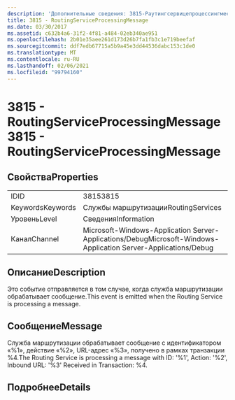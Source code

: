 ```yaml
---
description: 'Дополнительные сведения: 3815-Раутингсервицепроцессингмессаже'
title: 3815 - RoutingServiceProcessingMessage
ms.date: 03/30/2017
ms.assetid: c632b4a6-31f2-4f81-a484-02eb340ae951
ms.openlocfilehash: 2b01e35aee261d173d26b7fa1fb3c1e719beefaf
ms.sourcegitcommit: ddf7edb67715a5b9a45e3dd44536dabc153c1de0
ms.translationtype: MT
ms.contentlocale: ru-RU
ms.lasthandoff: 02/06/2021
ms.locfileid: "99794160"
---
```

# <a name="3815---routingserviceprocessingmessage"></a><span data-ttu-id="eb600-103">3815 - RoutingServiceProcessingMessage</span><span class="sxs-lookup"><span data-stu-id="eb600-103">3815 - RoutingServiceProcessingMessage</span></span>

## <a name="properties"></a><span data-ttu-id="eb600-104">Свойства</span><span class="sxs-lookup"><span data-stu-id="eb600-104">Properties</span></span>  
  
|||  
|-|-|  
|<span data-ttu-id="eb600-105">ID</span><span class="sxs-lookup"><span data-stu-id="eb600-105">ID</span></span>|<span data-ttu-id="eb600-106">3815</span><span class="sxs-lookup"><span data-stu-id="eb600-106">3815</span></span>|  
|<span data-ttu-id="eb600-107">Keywords</span><span class="sxs-lookup"><span data-stu-id="eb600-107">Keywords</span></span>|<span data-ttu-id="eb600-108">Службы маршрутизации</span><span class="sxs-lookup"><span data-stu-id="eb600-108">RoutingServices</span></span>|  
|<span data-ttu-id="eb600-109">Уровень</span><span class="sxs-lookup"><span data-stu-id="eb600-109">Level</span></span>|<span data-ttu-id="eb600-110">Сведения</span><span class="sxs-lookup"><span data-stu-id="eb600-110">Information</span></span>|  
|<span data-ttu-id="eb600-111">Канал</span><span class="sxs-lookup"><span data-stu-id="eb600-111">Channel</span></span>|<span data-ttu-id="eb600-112">Microsoft-Windows-Application Server-Applications/Debug</span><span class="sxs-lookup"><span data-stu-id="eb600-112">Microsoft-Windows-Application Server-Applications/Debug</span></span>|  
  
## <a name="description"></a><span data-ttu-id="eb600-113">Описание</span><span class="sxs-lookup"><span data-stu-id="eb600-113">Description</span></span>  

 <span data-ttu-id="eb600-114">Это событие отправляется в том случае, когда служба маршрутизации обрабатывает сообщение.</span><span class="sxs-lookup"><span data-stu-id="eb600-114">This event is emitted when the Routing Service is processing a message.</span></span>  
  
## <a name="message"></a><span data-ttu-id="eb600-115">Сообщение</span><span class="sxs-lookup"><span data-stu-id="eb600-115">Message</span></span>  

 <span data-ttu-id="eb600-116">Служба маршрутизации обрабатывает сообщение с идентификатором «%1», действие «%2», URL-адрес «%3», получено в рамках транзакции %4.</span><span class="sxs-lookup"><span data-stu-id="eb600-116">The Routing Service is processing a message with ID: '%1', Action: '%2', Inbound URL: '%3' Received in Transaction: %4.</span></span>  
  
## <a name="details"></a><span data-ttu-id="eb600-117">Подробнее</span><span class="sxs-lookup"><span data-stu-id="eb600-117">Details</span></span>
